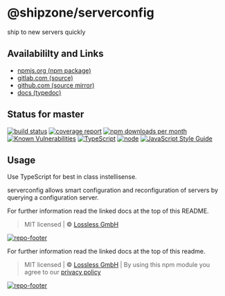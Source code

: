# @shipzone/serverconfig
ship to new servers quickly

## Availabililty and Links
* [npmjs.org (npm package)](https://www.npmjs.com/package/@shipzone/serverconfig)
* [gitlab.com (source)](https://gitlab.com/shipzone/serverconfig)
* [github.com (source mirror)](https://github.com/shipzone/serverconfig)
* [docs (typedoc)](https://shipzone.gitlab.io/serverconfig/)

## Status for master
[![build status](https://gitlab.com/shipzone/serverconfig/badges/master/build.svg)](https://gitlab.com/shipzone/serverconfig/commits/master)
[![coverage report](https://gitlab.com/shipzone/serverconfig/badges/master/coverage.svg)](https://gitlab.com/shipzone/serverconfig/commits/master)
[![npm downloads per month](https://img.shields.io/npm/dm/@shipzone/serverconfig.svg)](https://www.npmjs.com/package/@shipzone/serverconfig)
[![Known Vulnerabilities](https://snyk.io/test/npm/@shipzone/serverconfig/badge.svg)](https://snyk.io/test/npm/@shipzone/serverconfig)
[![TypeScript](https://img.shields.io/badge/TypeScript->=%203.x-blue.svg)](https://nodejs.org/dist/latest-v10.x/docs/api/)
[![node](https://img.shields.io/badge/node->=%2010.x.x-blue.svg)](https://nodejs.org/dist/latest-v10.x/docs/api/)
[![JavaScript Style Guide](https://img.shields.io/badge/code%20style-prettier-ff69b4.svg)](https://prettier.io/)

## Usage

Use TypeScript for best in class instellisense.

serverconfig allows smart configuration and reconfiguration of servers by querying a configuration server.

For further information read the linked docs at the top of this README.

> MIT licensed | **&copy;** [Lossless GmbH](https://lossless.gmbh)

[![repo-footer](https://shipzone.gitlab.io/assets/repo-footer.svg)](https://push.rocks)

For further information read the linked docs at the top of this readme.

> MIT licensed | **&copy;** [Lossless GmbH](https://lossless.gmbh)
| By using this npm module you agree to our [privacy policy](https://lossless.gmbH/privacy.html)

[![repo-footer](https://shipzone.gitlab.io/assets/repo-footer.svg)](https://maintainedby.lossless.com)
